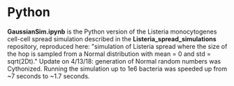 # Python

**GaussianSim.ipynb** is the Python version of the Listeria monocytogenes cell-cell spread simulation described in the **Listeria_spread_simulations** repository, reproduced here: "simulation of Listeria spread where the size of the hop is sampled from a Normal distribution with mean = 0 and std = sqrt(2Dt)." Update on 4/13/18: generation of Normal random numbers was Cythonized. Running the simulation up to 1e6 bacteria was speeded up from ~7 seconds to ~1.7 seconds.
